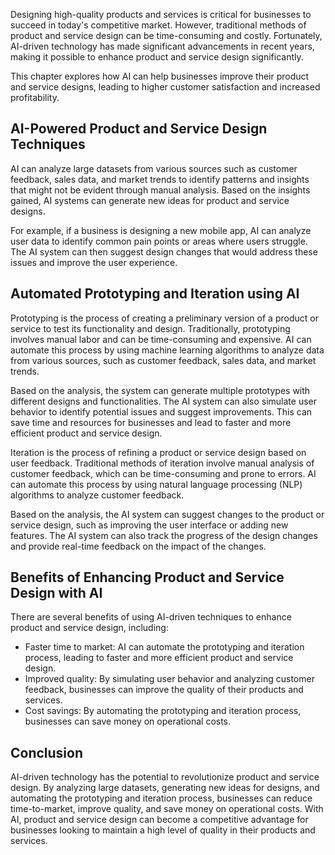 
Designing high-quality products and services is critical for businesses to succeed in today's competitive market. However, traditional methods of product and service design can be time-consuming and costly. Fortunately, AI-driven technology has made significant advancements in recent years, making it possible to enhance product and service design significantly.

This chapter explores how AI can help businesses improve their product and service designs, leading to higher customer satisfaction and increased profitability.

AI-Powered Product and Service Design Techniques
------------------------------------------------

AI can analyze large datasets from various sources such as customer feedback, sales data, and market trends to identify patterns and insights that might not be evident through manual analysis. Based on the insights gained, AI systems can generate new ideas for product and service designs.

For example, if a business is designing a new mobile app, AI can analyze user data to identify common pain points or areas where users struggle. The AI system can then suggest design changes that would address these issues and improve the user experience.

Automated Prototyping and Iteration using AI
--------------------------------------------

Prototyping is the process of creating a preliminary version of a product or service to test its functionality and design. Traditionally, prototyping involves manual labor and can be time-consuming and expensive. AI can automate this process by using machine learning algorithms to analyze data from various sources, such as customer feedback, sales data, and market trends.

Based on the analysis, the system can generate multiple prototypes with different designs and functionalities. The AI system can also simulate user behavior to identify potential issues and suggest improvements. This can save time and resources for businesses and lead to faster and more efficient product and service design.

Iteration is the process of refining a product or service design based on user feedback. Traditional methods of iteration involve manual analysis of customer feedback, which can be time-consuming and prone to errors. AI can automate this process by using natural language processing (NLP) algorithms to analyze customer feedback.

Based on the analysis, the AI system can suggest changes to the product or service design, such as improving the user interface or adding new features. The AI system can also track the progress of the design changes and provide real-time feedback on the impact of the changes.

Benefits of Enhancing Product and Service Design with AI
--------------------------------------------------------

There are several benefits of using AI-driven techniques to enhance product and service design, including:

* Faster time to market: AI can automate the prototyping and iteration process, leading to faster and more efficient product and service design.
* Improved quality: By simulating user behavior and analyzing customer feedback, businesses can improve the quality of their products and services.
* Cost savings: By automating the prototyping and iteration process, businesses can save money on operational costs.

Conclusion
----------

AI-driven technology has the potential to revolutionize product and service design. By analyzing large datasets, generating new ideas for designs, and automating the prototyping and iteration process, businesses can reduce time-to-market, improve quality, and save money on operational costs. With AI, product and service design can become a competitive advantage for businesses looking to maintain a high level of quality in their products and services.

